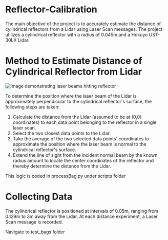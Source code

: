 # Reflector-Calibration
The main objective of the project is to accurately estimate the distance of cylindrical reflectors from a Lidar using Laser Scan messages. The project utilizes a cylindrical reflector with a radius of 0.045m and a Hokuyo UST-30LX Lidar. 

# Method to Estimate Distance of Cylindrical Reflector from Lidar
![Image demonstrating laser beams hitting reflector](https://encrypted-tbn0.gstatic.com/images?q=tbn:ANd9GcRsGi0FenxVxsT4jgPwIKAaD3yKX6Ivwn5qCtYlRmWoY_7FPJnQskI-BX_VRu1E6n9YAA&usqp=CAU)

To determine the position where the laser beam of the Lidar is approximately perpendicular to the cylindrical reflector's surface, the following steps are taken:
1. Calculate the distance from the Lidar (assumed to be at (0,0) coordinates) to each data point belonging to the reflector in a single laser scan.
2. Select the two closest data points to the Lidar.
3. Take the average of the two selected data points' coordinates to approximate the position where the laser beam is normal to the cylindrical reflector's surface.
4. Extend the line of sight from the incident normal beam by the known radius amount to locate the center coordinates of the reflector and thereby determine the distance from the Lidar.

This logic is coded in processBag.py under scripts folder

# Collecting Data
The cylindrical reflector is positioned at intervals of 0.05m, ranging from 0.129m to 3m away from the Lidar. At each distance experiment, a Laser Scan message is recorded.

Navigate to test_bags folder



